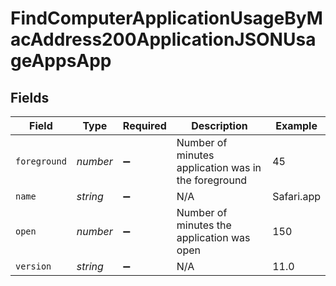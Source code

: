 # FindComputerApplicationUsageByMacAddress200ApplicationJSONUsageAppsApp


## Fields

| Field                                               | Type                                                | Required                                            | Description                                         | Example                                             |
| --------------------------------------------------- | --------------------------------------------------- | --------------------------------------------------- | --------------------------------------------------- | --------------------------------------------------- |
| `foreground`                                        | *number*                                            | :heavy_minus_sign:                                  | Number of minutes application was in the foreground | 45                                                  |
| `name`                                              | *string*                                            | :heavy_minus_sign:                                  | N/A                                                 | Safari.app                                          |
| `open`                                              | *number*                                            | :heavy_minus_sign:                                  | Number of minutes the application was open          | 150                                                 |
| `version`                                           | *string*                                            | :heavy_minus_sign:                                  | N/A                                                 | 11.0                                                |